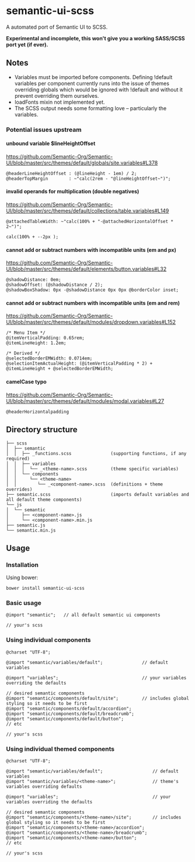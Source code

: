 # semantic-ui-scss

A automated port of Semantic UI to SCSS.

**Experimental and incomplete, this won't give you a working SASS/SCSS port yet (if ever).**

## Notes

- Variables must be imported before components. Defining !default variables per component currently runs into the issue of themes overriding globals which would be ignored with !default and without it prevent overriding them ourselves.
- loadFonts mixin not implemented yet.
- The SCSS output needs some formatting love – particularly the variables.

### Potential issues upstream

#### unbound variable $lineHeightOffset

https://github.com/Semantic-Org/Semantic-UI/blob/master/src/themes/default/globals/site.variables#L378

```
@headerLineHeightOffset : (@lineHeight - 1em) / 2;
@headerTopMargin        : ~"calc(2rem - "@lineHeightOffset~")";
```

#### invalid operands for multiplication (double negatives)

https://github.com/Semantic-Org/Semantic-UI/blob/master/src/themes/default/collections/table.variables#L149

```
@attachedTableWidth: ~"calc(100% + "-@attachedHorizontalOffset * 2~")";
```
```
calc(100% + --2px );
```

#### cannot add or subtract numbers with incompatible units (em and px)

https://github.com/Semantic-Org/Semantic-UI/blob/master/src/themes/default/elements/button.variables#L32

```
@shadowDistance: 0em;
@shadowOffset: (@shadowDistance / 2);
@shadowBoxShadow: 0px -@shadowDistance 0px 0px @borderColor inset;
```

#### cannot add or subtract numbers with incompatible units (em and rem)

https://github.com/Semantic-Org/Semantic-UI/blob/master/src/themes/default/modules/dropdown.variables#L152

```
/* Menu Item */
@itemVerticalPadding: 0.65rem;
@itemLineHeight: 1.2em;

/* Derived */
@selectedBorderEMWidth: 0.0714em;
@selectionItemActualHeight: (@itemVerticalPadding * 2) + @itemLineHeight + @selectedBorderEMWidth;
```

#### camelCase typo

https://github.com/Semantic-Org/Semantic-UI/blob/master/src/themes/default/modules/modal.variables#L27

```
@headerHorizontalpadding
```


## Directory structure

```
├── scss
│  ├── semantic
│  │  ├── _functions.scss               (supporting functions, if any required)
│  │  ├── variables
│  │  │  └── _<theme-name>.scss         (theme specific variables)
│  │  └── components
│  │     └── <theme-name>
│  │        └── _<component-name>.scss  (definitions + theme overrides)
├── semantic.scss                       (imports default variables and all default theme components)
└── js
│  └── semantic
│     ├── <component-name>.js
│     └── <component-name>.min.js
├── semantic.js
└── semantic.min.js
```

## Usage

### Installation

Using bower:

```
bower install semantic-ui-scss
```

### Basic usage

```
@import "semantic";   // all default semantic ui components

// your's scss
```

### Using individual components

```
@charset "UTF-8";

@import "semantic/variables/default";               // default variables

@import "variables";                                // your variables overriding the defaults

// desired semantic components
@import "semantic/components/default/site";         // includes global styling so it needs to be first
@import "semantic/components/default/accordion";
@import "semantic/components/default/breadcrumb";
@import "semantic/components/default/button";
// etc

// your's scss
```

### Using individual themed components

```
@charset "UTF-8";

@import "semantic/variables/default";                   // default variables
@import "semantic/variables/<theme-name>";              // theme's variables overriding defaults

@import "variables";                                    // your variables overriding the defaults

// desired semantic components
@import "semantic/components/<theme-name>/site";        // includes global styling so it needs to be first
@import "semantic/components/<theme-name>/accordion";
@import "semantic/components/<theme-name>/breadcrumb";
@import "semantic/components/<theme-name>/button";
// etc

// your's scss
```
